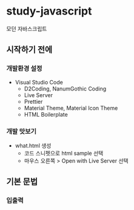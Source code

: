 # study-javascript
모던 자바스크립트 

## 시작하기 전에
### 개발환경 설정
- Visual Studio Code
	- D2Coding, NanumGothic Coding
	- Live Server
	- Prettier
	- Material Theme, Material Icon Theme
	- HTML Boilerplate

### 개발 맛보기
- what.html 생성
	- 코드 스니펫으로 html sample 선택
	- 마우스 오른쪽 > Open with Live Server 선택

## 기본 문법
### 입출력
